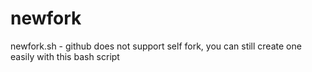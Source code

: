 # newfork
newfork.sh - github does not support self fork, you can still create one easily with this bash script
